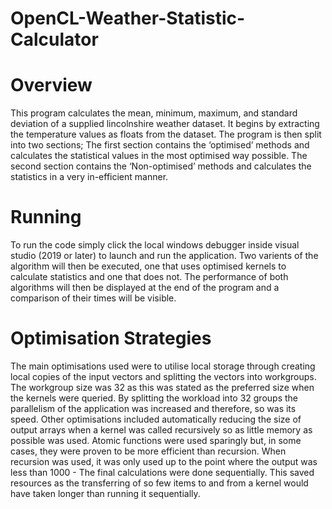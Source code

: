 # OpenCL-Weather-Statistic-Calculator

# Overview
This program calculates the mean, minimum, maximum, and standard deviation of a supplied lincolnshire weather dataset. It begins by extracting the temperature values as floats from the dataset. The program is then split into two sections; 
The first section contains the ‘optimised’ methods and calculates the statistical values in the most optimised way possible. The second section contains the ‘Non-optimised’ methods and calculates the statistics in a very in-efficient manner.

# Running 
To run the code simply click the local windows debugger inside visual studio (2019 or later) to launch and run the application. Two varients of the algorithm will then be executed, one that uses optimised kernels to calculate statistics and one that does not.
The performance of both algorithms will then be displayed at the end of the program and a comparison of their times will be visible.

# Optimisation Strategies
The main optimisations used were to utilise local storage through creating local copies of the input vectors and splitting the vectors into workgroups. The workgroup size was 32 as this was stated as the preferred size when the kernels were queried. 
By splitting the workload into 32 groups the parallelism of the application was increased and therefore, so was its speed. Other optimisations included automatically reducing the size of output arrays when a kernel was called recursively so as little memory as possible was used. 
Atomic functions were used sparingly but, in some cases, they were proven to be more efficient than recursion. When recursion was used, it was only used up to the point where the output was less than 1000 - The final calculations were done sequentially. 
This saved resources as the transferring of so few items to and from a kernel would have taken longer than running it sequentially.


























